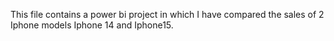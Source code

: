 This file contains a power bi project in which I have compared the sales of 2 Iphone models Iphone 14 and Iphone15.
